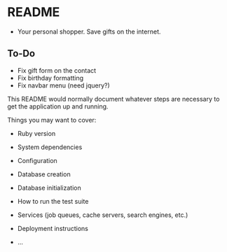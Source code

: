 # README

* Your personal shopper. Save gifts on the internet.

## To-Do

* Fix gift form on the contact
* Fix birthday formatting
* Fix navbar menu (need jquery?)

This README would normally document whatever steps are necessary to get the
application up and running.

Things you may want to cover:

* Ruby version

* System dependencies

* Configuration

* Database creation

* Database initialization

* How to run the test suite

* Services (job queues, cache servers, search engines, etc.)

* Deployment instructions

* ...
